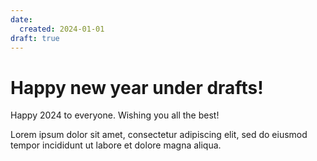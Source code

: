 ```yaml
---
date:
  created: 2024-01-01
draft: true
---
```


# Happy new year under drafts!

Happy 2024 to everyone. Wishing you all the best!
<!-- more -->

Lorem ipsum dolor sit amet, consectetur adipiscing elit, sed do eiusmod
tempor incididunt ut labore et dolore magna aliqua.